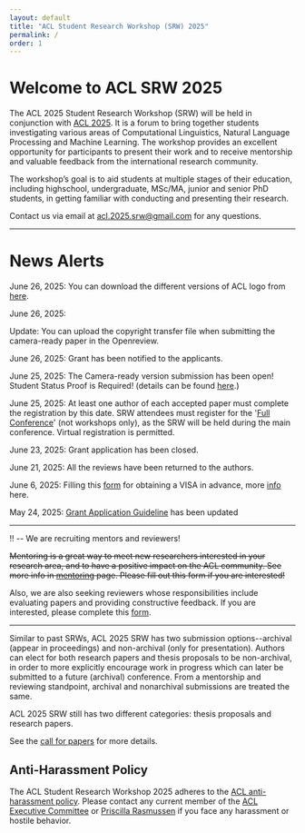 ```yaml
---
layout: default
title: "ACL Student Research Workshop (SRW) 2025"
permalink: /
order: 1
---
```



<!-- button class="btn btn-success" onclick="window.location.href='/mentoring';">Submit your paper draft to our mentorshop program by Feb 1!</button -->

# Welcome to ACL SRW 2025
The ACL 2025 Student Research Workshop (SRW) will be held in conjunction with [ACL 2025](https://2025.aclweb.org/). It is a forum to bring together students investigating various areas of Computational Linguistics, Natural Language Processing and Machine Learning. The workshop provides an excellent opportunity for participants to present their work and to receive mentorship and valuable feedback from the international research community.

The workshop’s goal is to aid students at multiple stages of their education, including highschool, undergraduate, MSc/MA, junior and senior PhD students, in getting familiar with conducting and presenting their research.

<!-- <br> -->
<!-- We will update this site when latest information are available (Update time: 2025.11.04). -->

Contact us via email at [acl.2025.srw@gmail.com](mailto:acl.2025.srw@gmail.com) for any questions.
<!-- Get connected with us on [Twitter](https://twitter.com/acl_srw). -->

<!-- Note below is outdated, and we will update soon! -->
<!-- ----
!! -- Pre-submission mentorship applications are open now!
If you would like to get feedback from mentors, please fill in this [form](https://docs.google.com/forms/d/e/1FAIpQLSecnxBYtvjJnZ2NdvAxB84q6RRBK97pbUXsaj14AdOC71ZLTA/viewform?usp=dialog) before March 27, 2025. -->

----
# News Alerts

June 26, 2025: You can download the different versions of ACL logo from [here](https://drive.google.com/drive/folders/1GtkNVmq_bogb9ZJwzKWyyX2Q_0fMkOQg).

June 26, 2025: 

Update: You can upload the copyright transfer file when submitting the camera-ready paper in the Openreview.

June 26, 2025: Grant has been notified to the applicants.

June 25, 2025: The Camera-ready version submission has been open! Student Status Proof is Required! (details can be found [here](https://acl2025-srw.github.io/author#:~:text=Student%20Status%20Proof).)

June 25, 2025: At least one author of each accepted paper must complete the registration by this date. SRW attendees must register for the '[Full Conference](https://2025.aclweb.org/)' (not workshops only), as the SRW will be held during the main conference. Virtual registration is permitted.

June 23, 2025: Grant application has been closed. 

June 21, 2025: All the reviews have been returned to the authors.

June 6, 2025: Filling this [form](https://cryptpad.fr/form/#/2/form/view/IrfF8hdarp0UwDMlrIApSUjPIo5XoyzsBLRHIPkhMIU/) for obtaining a VISA in advance, more [info](https://2025.aclweb.org/visa/) here.

May 24, 2025: [Grant Application Guideline](https://acl2025-srw.github.io/travel_grant) has been updated

----
!! -- We are recruiting mentors and reviewers!

~~Mentoring is a great way to meet new researchers interested in your research area, and to have a positive impact on the ACL community. See more info in [mentoring](https://acl2025-srw.github.io/mentoring) page. Please fill out this form if you are interested!~~


Also, we are also seeking reviewers whose responsibilities include evaluating papers and providing constructive feedback. If you are interested, please complete this [form](https://forms.gle/SZVFgniyvZaYQ84k8).  

---

<!-- ### List of the accepted papers are available [here](/accepted) -->

<!-- # Differences from Past SRWs -->
Similar to past SRWs, ACL 2025 SRW has two submission options--archival (appear in proceedings) and non-archival (only for presentation).
Authors can elect for both research papers and thesis proposals to be non-archival, in order to more explicitly encourage work in progress which can later be submitted to a future (archival) conference.
From a mentorship and reviewing standpoint, archival and nonarchival submissions are treated the same.

ACL 2025 SRW still has two different categories: thesis proposals and research papers.

See the [call for papers](cfp.md) for more details.

<!-- ## Announcements

We invite all workshop participants to attend the oral sessions and panel discussion. Our panelists, [Danqi Chen](https://www.cs.princeton.edu/~danqic/), [Sara Hooker](https://www.sarahooker.me/) and [Swaroop Mishra](https://swarooprm.github.io/) will discuss about  *Navigating NLP Research in the Era of Large Language Models*. <br/>
**On July 11th at 11am on Pier 2 & 3**, we will have the oral presentations of the Best Papers from the SRW. <br/>
If you wish to attend the panel, plan to arrive by 11:35am. **The SRW Panel Discussion begins at 11:45am**. <br/>
These sessions provide great opportunities for networking, knowledge exchange, and engaging with fellow participants. 

Don't miss out on the enriching conversations!  -->

<!--[June 6th, 1:35pm AoE] <b>Attention paper authors</b>, please be informed that the decisions for the workshop will require an additional day. We apologize for the delay and appreciate your patience. You can expect to receive an email from us informing you of the decisions soon.-->

<!-- - Submission link for pre-submission mentorship is now available [here](https://acl2023-srw.github.io/mentoring)!! -->
<!-- Submission link for the workshop is now available [here](https://softconf.com/acl2023/srw-submissions) -->

## Anti-Harassment Policy
The ACL Student Research Workshop 2025 adheres to the [ACL anti-harassment policy](https://www.aclweb.org/adminwiki/index.php?title=Anti-Harassment_Policy). Please contact any current member of the [ACL Executive Committee](https://www.aclweb.org/portal/about) or [Priscilla Rasmussen](mailto:acl@aclweb.org) if you face any harassment or hostile behavior.

<!-- # Sponsored By        -->
<!-- ![Computing Research Association’s Computing Community Consortium (CCC)](images/ccc_hz copy.jpg)
![National Science Foundation](images/NSF_4-Color_bitmap_Logo.png =250x)
 -->
<!-- <img src="images/ccc_hz copy.jpg" alt="Computing Research Association’s Computing Community Consortium (CCC)" width="300"/>
<img src="images/NSF_4-Color_bitmap_Logo.png" alt="National Science Foundation" width="200"/>
<img src="images/nrc_canada_logo.png" alt="National Research Council, Canada" width="250" style="padding: 0 0 0 40px"/>
<img src="images/google_logo.svg" alt="Google" width="250" style="padding: 0 0 0 40px"/> -->



